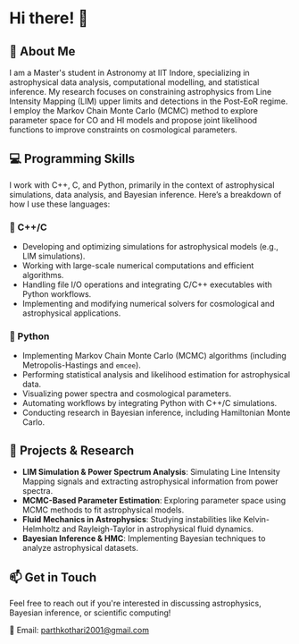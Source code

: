 # Hi there! 👋

## 🔭 About Me
I am a Master's student in Astronomy at IIT Indore, specializing in astrophysical data analysis, computational modelling, and statistical inference. My research focuses on constraining astrophysics from Line Intensity Mapping (LIM) upper limits and detections in the Post-EoR regime. I employ the Markov Chain Monte Carlo (MCMC) method to explore parameter space for CO and HI models and propose joint likelihood functions to improve constraints on cosmological parameters.

## 💻 Programming Skills
I work with C++, C, and Python, primarily in the context of astrophysical simulations, data analysis, and Bayesian inference. Here’s a breakdown of how I use these languages:

### 🚀 C++/C
- Developing and optimizing simulations for astrophysical models (e.g., LIM simulations).
- Working with large-scale numerical computations and efficient algorithms.
- Handling file I/O operations and integrating C/C++ executables with Python workflows.
- Implementing and modifying numerical solvers for cosmological and astrophysical applications.

### 🐍 Python
- Implementing Markov Chain Monte Carlo (MCMC) algorithms (including Metropolis-Hastings and `emcee`).
- Performing statistical analysis and likelihood estimation for astrophysical data.
- Visualizing power spectra and cosmological parameters.
- Automating workflows by integrating Python with C++/C simulations.
- Conducting research in Bayesian inference, including Hamiltonian Monte Carlo.

## 📂 Projects & Research
- **LIM Simulation & Power Spectrum Analysis**: Simulating Line Intensity Mapping signals and extracting astrophysical information from power spectra.
- **MCMC-Based Parameter Estimation**: Exploring parameter space using MCMC methods to fit astrophysical models.
- **Fluid Mechanics in Astrophysics**: Studying instabilities like Kelvin-Helmholtz and Rayleigh-Taylor in astrophysical fluid dynamics.
- **Bayesian Inference & HMC**: Implementing Bayesian techniques to analyze astrophysical datasets.

## 📫 Get in Touch
Feel free to reach out if you're interested in discussing astrophysics, Bayesian inference, or scientific computing!

📧 Email: parthkothari2001@gmail.com     
